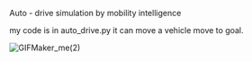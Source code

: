 Auto - drive simulation by mobility intelligence

my code is in auto_drive.py
it can move a vehicle move to goal.

![GIFMaker_me(2)](https://github.com/user-attachments/assets/52509796-d39e-4e2b-bee8-3c38ce264112)





 
